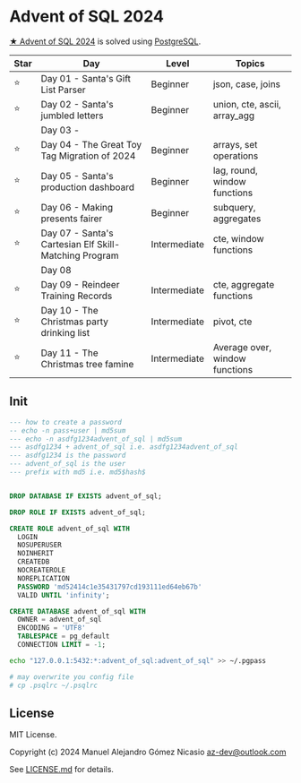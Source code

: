 # Advent of SQL 2024

[★ Advent of SQL 2024](https://adventofsql.com/) is solved using [PostgreSQL](https://www.postgresql.org/).

| Star |                          Day                          |    Level     |             Topics             |
|------|-------------------------------------------------------|--------------|--------------------------------|
| ⭐    | Day 01 - Santa's Gift List Parser                     | Beginner     | json, case, joins              |
| ⭐    | Day 02 - Santa's jumbled letters                      | Beginner     | union, cte, ascii, array_agg   |
|      | Day 03 -                                              |              |                                |
| ⭐    | Day 04 - The Great Toy Tag Migration of 2024          | Beginner     | arrays, set operations         |
| ⭐    | Day 05 - Santa's production dashboard                 | Beginner     | lag, round, window functions   |
| ⭐    | Day 06 - Making presents fairer                       | Beginner     | subquery, aggregates           |
| ⭐    | Day 07 - Santa's Cartesian Elf Skill-Matching Program | Intermediate | cte, window functions          |
|      | Day 08                                                |              |                                |
| ⭐    | Day 09 - Reindeer Training Records                    | Intermediate | cte, aggregate functions       |
| ⭐    | Day 10 - The Christmas party drinking list            | Intermediate | pivot, cte                     |
| ⭐    | Day 11 - The Christmas tree famine                    | Intermediate | Average over, window functions |


## Init

```sql
--- how to create a password
-- echo -n pass+user | md5sum
--- echo -n asdfg1234advent_of_sql | md5sum
--- asdfg1234 + advent_of_sql i.e. asdfg1234advent_of_sql
--- asdfg1234 is the password
--- advent_of_sql is the user
--- prefix with md5 i.e. md5$hash$


DROP DATABASE IF EXISTS advent_of_sql;

DROP ROLE IF EXISTS advent_of_sql;

CREATE ROLE advent_of_sql WITH
  LOGIN
  NOSUPERUSER
  NOINHERIT
  CREATEDB
  NOCREATEROLE
  NOREPLICATION
  PASSWORD 'md52414c1e35431797cd193111ed64eb67b'
  VALID UNTIL 'infinity';

CREATE DATABASE advent_of_sql WITH
  OWNER = advent_of_sql
  ENCODING = 'UTF8'  
  TABLESPACE = pg_default
  CONNECTION LIMIT = -1;
```

```sh
echo "127.0.0.1:5432:*:advent_of_sql:advent_of_sql" >> ~/.pgpass

# may overwrite you config file
# cp .psqlrc ~/.psqlrc
```

## License

MIT License.

Copyright (c) 2024 Manuel Alejandro Gómez Nicasio <az-dev@outlook.com>

See [LICENSE.md](LICENSE.md) for details.
